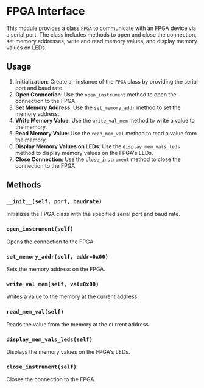 
# FPGA Interface

This module provides a class `FPGA` to communicate with an FPGA device via a serial port. The class includes methods to open and close the connection, set memory addresses, write and read memory values, and display memory values on LEDs.

## Usage

1. **Initialization**: Create an instance of the `FPGA` class by providing the serial port and baud rate.
2. **Open Connection**: Use the `open_instrument` method to open the connection to the FPGA.
3. **Set Memory Address**: Use the `set_memory_addr` method to set the memory address.
4. **Write Memory Value**: Use the `write_val_mem` method to write a value to the memory.
5. **Read Memory Value**: Use the `read_mem_val` method to read a value from the memory.
6. **Display Memory Values on LEDs**: Use the `display_mem_vals_leds` method to display memory values on the FPGA's LEDs.
7. **Close Connection**: Use the `close_instrument` method to close the connection to the FPGA.

## Methods

### `__init__(self, port, baudrate)`
Initializes the FPGA class with the specified serial port and baud rate.

### `open_instrument(self)`
Opens the connection to the FPGA.

### `set_memory_addr(self, addr=0x00)`
Sets the memory address on the FPGA.

### `write_val_mem(self, val=0x00)`
Writes a value to the memory at the current address.

### `read_mem_val(self)`
Reads the value from the memory at the current address.

### `display_mem_vals_leds(self)`
Displays the memory values on the FPGA's LEDs.

### `close_instrument(self)`
Closes the connection to the FPGA.

